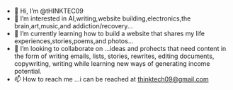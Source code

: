 - 👋 Hi, I’m @tHINKTEC09
- 👀 I’m interested in AI,writing,website building,electronics,the brain,art,music,and addiction/recovery...
- 🌱 I’m currently learning how to build a website that shares my life experiences,stories,poems,and photos...
- 💞️ I’m looking to collaborate on ...ideas and prohects that need content in the form of writing emails, lists, stories, rewrites, editing documents, copywriting, writing while learning new ways of generating income potential.
- 📫 How to reach me ...i can be reached at thinktech09@gmail.com

<!---
tHINKTEC09/tHINKTEC09 is a ✨ special ✨ repository because its `README.md` (this file) appears on your GitHub profile.
You can click the Preview link to take a look at your changes.
--->
